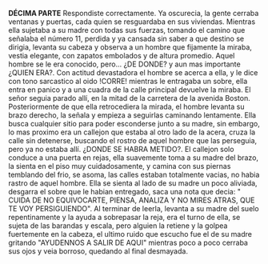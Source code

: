 **DÉCIMA PARTE**
Respondiste correctamente.
Ya oscurecia, la gente cerraba ventanas y puertas, cada quien se resguardaba en sus viviendas. Mientras ella sujetaba a su madre con todas sus fuerzas, tomando el camino que señalaba el número 11, perdida y ya cansada sin saber a que destino se dirigia, levanta su cabeza y observa a un hombre que fijamente la miraba, vestia elegante, con zapatos embolados y de altura promedio. Aquel hombre se le era conocido, pero... ¿DE DONDE? y aun mas importante ¿QUIEN ERA?. Con actitud devastadora el hombre se acerca a ella, y le dice con tono sarcastico al oido !CORRE! mientras le entragaba un sobre, ella entra en panico y a una cuadra de la calle principal devuelve la miraba. El señor seguia parado allí, en la mitad de la carretera de la avenida Boston. Posteriormente de que ella retrocediera la mirada, el hombre levanta su brazo derecho, la señala y empieza a seguirlas caminando lentamente. Ella busca cualquier sitio para poder esconderse junto a su madre, sin embargo, lo mas proximo era un callejon que estaba al otro lado de la acera, cruza la calle sin detenerse, buscando el rostro de aquel hombre que las perseguia, pero ya no estaba allí. ¿DONDE SE HABRA METIDO?. El callejon solo conduce a una puerta en rejas, ella suavemente toma a su madre del brazo, la sienta en el piso muy cuidadosamente, y camina con sus piernas temblando del frio, se asoma, las calles estaban totalmente vacias, no habia rastro de aquel hombre. Ella se sienta al lado de su madre un poco aliviada, desgarra el sobre que le habian entregado, saca una nota que decia: " CUIDA DE NO EQUIVOCARTE, PIENSA, ANALIZA Y NO MIRES ATRAS,  QUE TE VOY PERSIGUIENDO". Al terminar de leerla, levanta a su madre del suelo repentinamente y la ayuda a sobrepasar la reja, era el turno de ella, se sujeta de las barandas y escala, pero alguien la retiene y la golpea fuertemente en la cabeza, el ultimo ruido que escucho fue el de su madre gritando "AYUDENNOS A SALIR DE AQUI" mientras poco a poco cerraba sus ojos y veia borroso, quedando al final desmayada.
